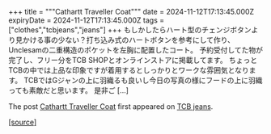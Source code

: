 +++
title = """Cathartt Traveller Coat"""
date = 2024-11-12T17:13:45.000Z
expiryDate = 2024-11-12T17:13:45.000Z
tags = ["clothes","tcbjeans","jeans"]
+++
もしかしたらハート型のチェンジボタンより見かける事の少ない？打ち込み式のハートボタンを参考にして作り、Unclesamの二重構造のポケットを左胸に配置したコート。 予約受付してた物が完了し、フリー分をTCB SHOPとオンラインストアに掲載してます。 ちょっとTCBの中では上品な印象ですが着用するとしっかりとワークな雰囲気となります。 TCBではGジャンの上に羽織るも良いし今日の写真の様にフードの上に羽織っても素敵だと思います。 是非ご \[…\]

The post [Cathartt Traveller Coat](http://tcbjeans.com/2024/11/13/49973) first appeared on [TCB jeans](http://tcbjeans.com).

[[source]](http://tcbjeans.com/2024/11/13/49973)
